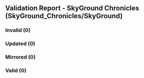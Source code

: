 ## Validation Report - SkyGround Chronicles (SkyGround_Chronicles/SkyGround)


### Invalid (0)
### Updated (0)
### Mirrored (0)
### Valid (0)
